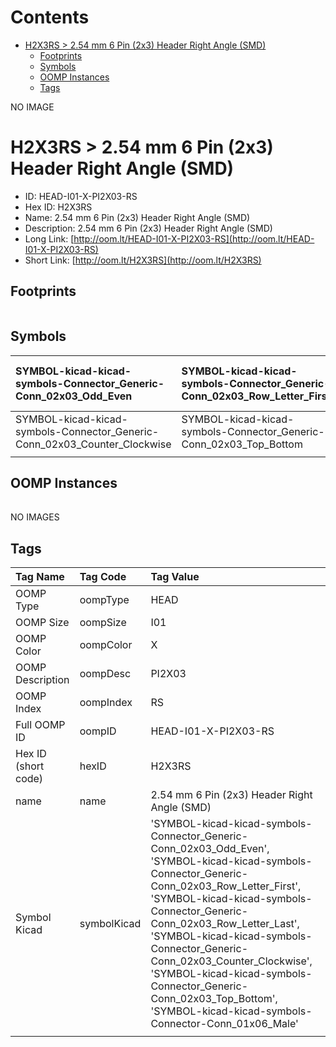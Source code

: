 



Contents
========

* [H2X3RS > 2.54 mm 6 Pin (2x3) Header Right Angle (SMD)](#h2x3rs--254-mm-6-pin-2x3-header-right-angle-smd)
	* [Footprints](#footprints)
	* [Symbols](#symbols)
	* [OOMP Instances](#oomp-instances)
	* [Tags](#tags)
  
NO IMAGE  
# H2X3RS > 2.54 mm 6 Pin (2x3) Header Right Angle (SMD)

- ID: HEAD-I01-X-PI2X03-RS
- Hex ID: H2X3RS
- Name: 2.54 mm 6 Pin (2x3) Header Right Angle (SMD)
- Description: 2.54 mm 6 Pin (2x3) Header Right Angle (SMD)
- Long Link: [http://oom.lt/HEAD-I01-X-PI2X03-RS](http://oom.lt/HEAD-I01-X-PI2X03-RS)
- Short Link: [http://oom.lt/H2X3RS](http://oom.lt/H2X3RS)

## Footprints
  

||||
| :--- | :--- | :--- |

## Symbols
  

|![]()<br>SYMBOL-kicad-kicad-symbols-Connector_Generic-Conn_02x03_Odd_Even|![]()<br>SYMBOL-kicad-kicad-symbols-Connector_Generic-Conn_02x03_Row_Letter_First|![]()<br>SYMBOL-kicad-kicad-symbols-Connector_Generic-Conn_02x03_Row_Letter_Last|
| :--- | :--- | :--- |
|![]()<br>SYMBOL-kicad-kicad-symbols-Connector_Generic-Conn_02x03_Counter_Clockwise|![]()<br>SYMBOL-kicad-kicad-symbols-Connector_Generic-Conn_02x03_Top_Bottom|![]()<br>SYMBOL-kicad-kicad-symbols-Connector-Conn_01x06_Male|
||||

## OOMP Instances
  

||||
| :--- | :--- | :--- |
  
NO IMAGES  
## Tags
  

|Tag Name|Tag Code|Tag Value|
| :--- | :--- | :--- |
|OOMP Type|oompType|HEAD|
|OOMP Size|oompSize|I01|
|OOMP Color|oompColor|X|
|OOMP Description|oompDesc|PI2X03|
|OOMP Index|oompIndex|RS|
|Full OOMP ID|oompID|HEAD-I01-X-PI2X03-RS|
|Hex ID (short code)|hexID|H2X3RS|
|name|name|2.54 mm 6 Pin (2x3) Header Right Angle (SMD)|
|Symbol Kicad|symbolKicad|'SYMBOL-kicad-kicad-symbols-Connector_Generic-Conn_02x03_Odd_Even', 'SYMBOL-kicad-kicad-symbols-Connector_Generic-Conn_02x03_Row_Letter_First', 'SYMBOL-kicad-kicad-symbols-Connector_Generic-Conn_02x03_Row_Letter_Last', 'SYMBOL-kicad-kicad-symbols-Connector_Generic-Conn_02x03_Counter_Clockwise', 'SYMBOL-kicad-kicad-symbols-Connector_Generic-Conn_02x03_Top_Bottom', 'SYMBOL-kicad-kicad-symbols-Connector-Conn_01x06_Male'|
||||
